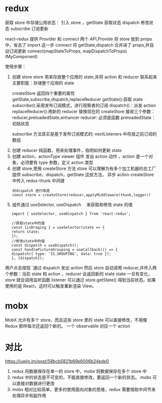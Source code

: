 # redux

获取 store 中存储公用状态：
引入 store ，getState 获取状态
dispatch 修改状态
subscribe 订阅更新

react-redux
提供 Provider 和 connect 两个 API,Provide 将 store 放到 props 中，省去了 import 这一步
connect 将 getState,dispatch 合并进了 props,并自动订阅更新
connect(mapStateToProps, mapDispatchToProps)(MyComponent)

使用步骤：

1. 创建 store
   store 用来存放整个应用的 state,并将 action 和 reducer 联系起来
   主要职能：存储整个应用的 state

   createStore 返回四个重要的属性 getState,subscribe,dispatch,replaceReducer
   getState():获取 state
   subscribe():采用发布订阅模式，进行观察者的订阅
   dispatch()：派发 action
   replaceReducer():用新的 reducer 替换现在的
   createStore 接收三个参数：reducer,preloadedState,enhancer
   reducer: 必须是函数
   preloadedState： 初始状态

   subscribe 方法其实是基于发布订阅模式的:
   nextListeners 中存放之前订阅的数组

2) 创建 reducer
   纯函数，用来处理事件，指明如何更新 state
3) 创建 action，actionType
   viewer 组件 发出 action 动作 ，action 是一个对象，必须要有 type 参数，定义 action 类型
4) 创建 store,使用 createStore 方法
   store 可以理解为有多个加工机器的总工厂
   提供 subscribe，dispatch，getState 这些方法。
   异步 action createStore 中传入 redux-thunk 中间键
   ```
   对dispatch 进行改造
   const store = createStore(reducer,applyMiddleware(thunk,logger))
   ```
5) 组件通过 useSelector, useDispatch 　来获取和修改 state 的值

```
   import { useSelector, useDispatch } from 'react-redux';

   //获取state中的值
   const {isDraging } = useSelector(state => {
   return state;
   });
   //修改state中的值
   const dispatch = useDispatch();
   const handlePictureGrouping = useCallback(() => {
   dispatch({ type: 'IS_GROUPING', data: true });
   }, [dispatch]);

```

用户点击按钮 `通过 dispatch 发出 action
然后 store 自动调用 reducer,并传入两个参数：当前 state 和 action ，reducer 会返回新的 state
state 一旦有变化，store 就会调用监听函数
listener 可以通过 store.getState() 得到当前状态。如果使用的是 React，这时可以触发重新渲染 View。

# mobx

MobX 允许有多个 store，而且这些 store 里的 state 可以直接修改，不用像 Redux 那样每次还返回个新的。
一个 observable 对应一个 action

# 对比

https://juejin.im/post/58bcb5821b69e6006b24ede0

1. redux 将数据保存在单一的 store 中，mobx 将数据保存在多个 store 中
2. redux 中的状态是不可变的，不能直接修改，要返回一个新的状态。
   mobx 可以直接对数据进行更改
3. mobx 相对比较简单，更多的使用面向对象的思维，redux 需要借助中间节来处理异步和副作用

```

```
